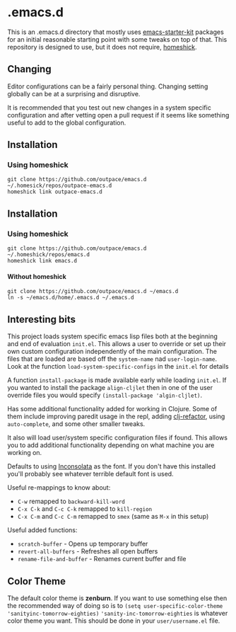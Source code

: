 # .emacs.d

This is an .emacs.d directory that mostly uses
[emacs-starter-kit](https://github.com/technomancy/emacs-starter-kit)
packages for an initial reasonable starting point with some tweaks on
top of that. This repository is designed to use, but it does not
require, [homeshick](https://github.com/andsens/homeshick).

## Changing

Editor configurations can be a fairly personal thing. Changing
setting globally can be at a surprising and disruptive.

It is recommended that you test out new changes in a system specific
configuration and after vetting open a pull request if it seems like
something useful to add to the global configuration.

## Installation

### Using homeshick

    git clone https://github.com/outpace/emacs.d ~/.homesick/repos/outpace-emacs.d
    homeshick link outpace-emacs.d

## Installation

### Using homeshick

    git clone https://github.com/outpace/emacs.d ~/.homeshick/repos/emacs.d
    homeshick link emacs.d

#### Without homeshick

    git clone https://github.com/outpace/emacs.d ~/emacs.d
    ln -s ~/emacs.d/home/.emacs.d ~/.emacs.d


## Interesting bits

This project loads system specific emacs lisp files both at the
beginning and end of evaluation `init.el`. This allows a user to
override or set up their own custom configuration independently of the
main configuration. The files that are loaded are based off the
`system-name` nad `user-login-name`. Look at the function
`load-system-specific-configs` in the `init.el` for details

A function `install-package` is made available early while loading
`init.el`. If you wanted to install the package `align-cljlet` then in
one of the user override files you would specify `(install-package 'algin-cljlet)`.

Has some additional functionality added for working in Clojure. Some
of them include improving paredit usage in the repl, adding
[clj-refactor](https://github.com/magnars/clj-refactor.el), using
`auto-complete`, and some other smaller tweaks.

It also will load user/system specific configuration files if found.
This allows you to add additional functionality depending on what
machine you are working on.

Defaults to using
[Inconsolata](http://levien.com/type/myfonts/inconsolata.html) as the
font. If you don't have this installed you'll probably see whatever
terrible default font is used.

Useful re-mappings to know about:
- `C-w` remapped to `backward-kill-word`
- `C-x C-k` and `C-c C-k` remapped to `kill-region`
- `C-x C-m` and `C-c C-m` remapped to `smex` (same as `M-x` in this setup)

Useful added functions:
- `scratch-buffer` - Opens up temporary buffer
- `revert-all-buffers` - Refreshes all open buffers
- `rename-file-and-buffer` - Renames current buffer and file

## Color Theme

The default color theme is **zenburn**. If you want to use something
else then the recommended way of doing so is to `(setq
user-specific-color-theme 'sanityinc-tomorrow-eighties)`
`'sanity-inc-tomorrow-eighties` is whatever color theme you want. This
should be done in your `user/username.el` file.
